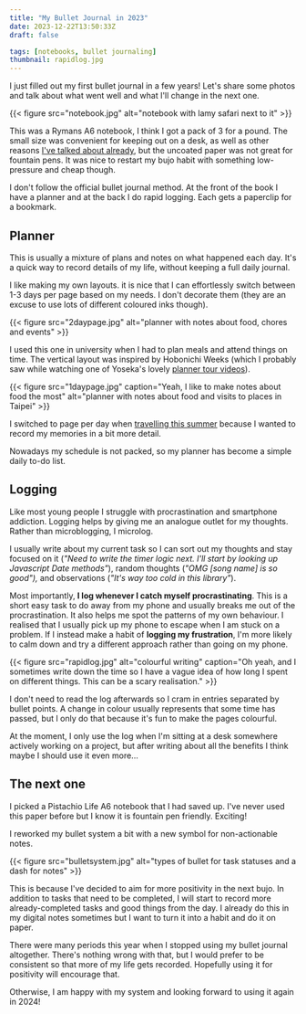 ```yaml
---
title: "My Bullet Journal in 2023"
date: 2023-12-22T13:50:33Z
draft: false

tags: [notebooks, bullet journaling]
thumbnail: rapidlog.jpg
---
```


I just filled out my first bullet journal in a few years! Let's share some photos and talk about what went well and what I'll change in the next one.

{{< figure src="notebook.jpg" alt="notebook with lamy safari next to it" >}}

This was a Rymans A6 notebook, I think I got a pack of 3 for a pound. The small size was convenient for keeping out on a desk, as well as other reasons [I've talked about already](/blog/my-travelers-notebook/), but the uncoated paper was not great for fountain pens. It was nice to restart my bujo habit with something low-pressure and cheap though.

I don't follow the official bullet journal method. At the front of the book I have a planner and at the back I do rapid logging. Each gets a paperclip for a bookmark.

## Planner

This is usually a mixture of plans and notes on what happened each day. It's a quick way to record details of my life, without keeping a full daily journal.

I like making my own layouts. it is nice that I can effortlessly switch between 1-3 days per page based on my needs. I don't decorate them (they are an excuse to use lots of different coloured inks though).

{{< figure src="2daypage.jpg" alt="planner with notes about food, chores and events" >}}

I used this one in university when I had to plan meals and attend things on time. The vertical layout was inspired by Hobonichi Weeks (which I probably saw while watching one of Yoseka's lovely [planner tour videos](https://www.youtube.com/watch?v=cbdTZ2nlAl8&pp=ygUTeW9zZWthIHBsYW5uZXIgdG91cg%3D%3D)).

{{< figure src="1daypage.jpg" caption="Yeah, I like to make notes about food the most" alt="planner with notes about food and visits to places in Taipei" >}}

I switched to page per day when [travelling this summer](https://inksync.goldgust.net/tags/taiwan/) because I wanted to record my memories in a bit more detail.

Nowadays my schedule is not packed, so my planner has become a simple daily to-do list.

## Logging

Like most young people I struggle with procrastination and smartphone addiction. Logging helps by giving me an analogue outlet for my thoughts. Rather than microblogging, I microlog.

I usually write about my current task so I can sort out my thoughts and stay focused on it (_"Need to write the timer logic next. I'll start by looking up Javascript Date methods"_), random thoughts (_"OMG [song name] is so good"),_ and observations (_"It's way too cold in this library"_).

Most importantly, **I log whenever I catch myself procrastinating**. This is a short easy task to do away from my phone and usually breaks me out of the procrastination. It also helps me spot the patterns of my own behaviour. I realised that I usually pick up my phone to escape when I am stuck on a problem. If I instead make a habit of **logging my frustration**, I'm more likely to calm down and try a different approach rather than going on my phone.

{{< figure src="rapidlog.jpg" alt="colourful writing" caption="Oh yeah, and I sometimes write down the time so I have a vague idea of how long I spent on different things. This can be a scary realisation." >}}

I don't need to read the log afterwards so I cram in entries separated by bullet points. A change in colour usually represents that some time has passed, but I only do that because it's fun to make the pages colourful.

At the moment, I only use the log when I'm sitting at a desk somewhere actively working on a project, but after writing about all the benefits I think maybe I should use it even more...

## The next one

I picked a Pistachio Life A6 notebook that I had saved up. I've never used this paper before but I know it is fountain pen friendly. Exciting!

I reworked my bullet system a bit with a new symbol for non-actionable notes.

{{< figure src="bulletsystem.jpg" alt="types of bullet for task statuses and a dash for notes" >}}

This is because I've decided to aim for more positivity in the next bujo. In addition to tasks that need to be completed, I will start to record more already-completed tasks and good things from the day. I already do this in my digital notes sometimes but I want to turn it into a habit and do it on paper.

There were many periods this year when I stopped using my bullet journal altogether. There's nothing wrong with that, but I would prefer to be consistent so that more of my life gets recorded. Hopefully using it for positivity will encourage that.

Otherwise, I am happy with my system and looking forward to using it again in 2024!
